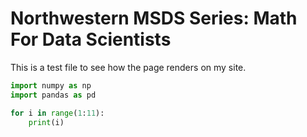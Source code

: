 # Northwestern MSDS Series: Math For Data Scientists
This is a test file to see how the page renders on my site.

```python
import numpy as np
import pandas as pd

for i in range(1:11):
	print(i)
```

<!--stackedit_data:
eyJoaXN0b3J5IjpbMTgwMjI0OTc2MywxOTE5NTk1ODIxLDMzMj
Y3ODg3Nl19
-->